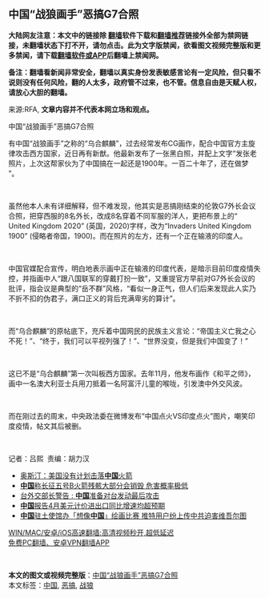  <h2>中国“战狼画手”恶搞G7合照</h2> <p class="notice"><b>大陆网友注意：本文中的链接除 <a href="https://github.com/bannedbook/fanqiang" >翻墙</a>软件下载和<a href="https://github.com/killgcd/justmysocks/blob/master/README.md">翻墙推荐</a>链接外全部为禁网链接，未翻墙状态下打不开，请勿点击。此为文字版禁闻，欲看图文视频完整版和更多禁闻，请下载<a href="https://github.com/bannedbook/fanqiang">翻墙软件或APP</a>后翻墙上禁闻网。</p><p>备注：翻墙看新闻非常安全，翻墙以真实身份发表敏感言论有一定风险，但只看不说则没有任何风险，翻的人太多，政府管不过来，也不管。信息自由是天赋人权，请放心大胆的翻墙。</b></p>  <div class="entry"> <p>来源:RFA, <strong>文章内容并不代表本网立场和观点。</strong></p> <p>&#20013;&#22269;&#8220;&#25112;&#29436;&#30011;&#25163;&#8221;&#24694;&#25630;G7&#21512;&#29031;             </p> <p>&#26377;&#20013;&#22269;&#8220;&#25112;&#29436;&#30011;&#25163;&#8221;&#20043;&#31216;&#30340;&#8220;&#20044;&#21512;&#40594;&#40607;&#8221;&#65292;&#36807;&#21435;&#32463;&#24120;&#21457;&#24067;CG&#30011;&#20316;&#65292;&#37197;&#21512;&#20013;&#22269;&#23448;&#26041;&#20027;&#26059;&#24459;&#25915;&#20987;&#35199;&#26041;&#22269;&#23478;&#65292;&#36817;&#26085;&#20877;&#26377;&#26032;&#29495;&#12290;&#20182;&#26368;&#26032;&#21457;&#24067;&#20102;&#19968;&#24352;&#40657;&#30333;&#29031;&#65292;&#24182;&#37197;&#19978;&#25991;&#23383;&#8220;&#21457;&#24352;&#32769;&#29031;&#29255;&#65292;&#19978;&#27425;&#36825;&#24110;&#23478;&#20249;&#20026;&#20102;&#20013;&#22269;&#25630;&#22312;&#19968;&#36215;&#36824;&#26159;1900&#24180;&#12290;&#19968;&#30334;&#20108;&#21313;&#24180;&#20102;&#65292;&#36824;&#22312;&#20570;&#26790; &#8221;&#12290;</p> <p>&#160;</p>  <p>&#34429;&#28982;&#20182;&#26412;&#20154;&#26410;&#26377;&#35814;&#32454;&#35299;&#37322;&#65292;&#20294;&#19981;&#38590;&#21457;&#29616;&#65292;&#20182;&#20854;&#23454;&#26159;&#24694;&#25630;&#21018;&#32467;&#26463;&#30340;&#20262;&#25958;G7&#22806;&#38271;&#20250;&#35758;&#21512;&#29031;&#65292;&#25226;&#31359;&#35199;&#26381;&#30340;8&#21517;&#22806;&#38271;&#65292;&#25913;&#25104;8&#21517;&#31359;&#30528;&#19981;&#21516;&#20891;&#26381;&#30340;&#27915;&#20154;&#65292;&#26356;&#25226;&#24067;&#26223;&#19978;&#30340;&#8220; United Kingdom 2020&#8221; (&#33521;&#22269;&#65292;2020)&#23383;&#26679;&#65292;&#25913;&#20026;&#8220;Invaders United Kingdom 1900&#8221; (&#20405;&#30053;&#32773;&#24093;&#22269;&#65292;1900)&#12290;&#32780;&#22312;&#29031;&#29255;&#30340;&#24038;&#26041;&#65292;&#36824;&#26377;&#19968;&#20010;&#27491;&#22312;&#36755;&#28082;&#30340;&#21360;&#24230;&#20154;&#12290;</p> <p>&#160;</p> <p>&#20013;&#22269;&#23448;&#23186;&#37197;&#21512;&#23459;&#20256;&#65292;&#26126;&#30333;&#22320;&#34920;&#31034;&#30011;&#20013;&#27491;&#22312;&#36755;&#28082;&#30340;&#21360;&#24230;&#20195;&#34920;&#65292;&#26159;&#26263;&#31034;&#30446;&#21069;&#21360;&#24230;&#30123;&#24773;&#22833;&#25511;&#65292;&#24182;&#25351;&#30011;&#20013;&#20154;&#8220;&#36319;&#20843;&#22269;&#32852;&#20891;&#30340;&#31359;&#25140;&#25171;&#25198;&#19968;&#33268;&#8221;&#65292;&#21448;&#37325;&#25552;&#23448;&#26041;&#26089;&#21069;&#23545;G7&#22806;&#38271;&#20250;&#35758;&#30340;&#25209;&#35780;&#65292;&#25351;&#20250;&#35758;&#26159;&#20856;&#22411;&#30340;&#8220;&#23731;&#19981;&#32676;&#8221;&#39118;&#26684;&#65292;&#8220;&#30475;&#20284;&#19968;&#36523;&#27491;&#27668;&#65292;&#20294;&#20154;&#20204;&#21518;&#26469;&#21457;&#29616;&#27492;&#20154;&#23454;&#20035;&#19981;&#25240;&#19981;&#25187;&#30340;&#20266;&#21531;&#23376;&#65292;&#28385;&#21475;&#27491;&#20041;&#30340;&#32972;&#21518;&#20805;&#28385;&#21329;&#21155;&#30340;&#31639;&#35745;&#8221;&#12290;</p> <p>&#160;</p>  <p>&#32780;&#8220;&#20044;&#21512;&#40594;&#40607;&#8221;&#30340;&#21407;&#24086;&#24213;&#19979;&#65292;&#20805;&#26021;&#30528;&#20013;&#22269;&#32593;&#27665;&#30340;&#27665;&#26063;&#20027;&#20041;&#35328;&#35770;&#65306;&#8220;&#24093;&#22269;&#20027;&#20041;&#20129;&#25105;&#20043;&#24515;&#19981;&#27515;&#65281;&#8221;&#12289;&#8220;&#32456;&#20110;&#65292;&#25105;&#20204;&#21487;&#20197;&#24179;&#35270;&#21015;&#24378;&#20102;&#65281;&#8221;&#12289;&#8220;&#19990;&#30028;&#27809;&#21464;&#65292;&#20294;&#26159;&#25105;&#20204;&#20013;&#22269;&#21464;&#20102;&#65281;&#8221;</p> <p>&#160;</p> <p>&#36825;&#24050;&#19981;&#26159;&#8220;&#20044;&#21512;&#40594;&#40607;&#8221;&#31532;&#19968;&#27425;&#21483;&#26495;&#35199;&#26041;&#22269;&#23478;&#12290;&#21435;&#24180;11&#26376;&#65292;&#20182;&#21457;&#24067;&#30011;&#20316;&#12298;&#21644;&#24179;&#20043;&#24072;&#12299;&#65292;&#30011;&#20013;&#19968;&#21517;&#28595;&#22823;&#21033;&#20122;&#22763;&#20853;&#29992;&#20992;&#25269;&#30528;&#19968;&#21517;&#38463;&#23500;&#27735;&#20799;&#31461;&#30340;&#21897;&#21657;&#65292;&#24341;&#21457;&#28595;&#20013;&#22806;&#20132;&#39118;&#27874;&#12290;</p> <p>&#160;</p>  <p>&#32780;&#22312;&#21018;&#36807;&#21435;&#30340;&#21608;&#26411;&#65292;&#20013;&#22830;&#25919;&#27861;&#22996;&#22312;&#24494;&#21338;&#21457;&#24067;&#8220;&#20013;&#22269;&#28857;&#28779;VS&#21360;&#24230;&#28857;&#28779;&#8221;&#22270;&#29255;&#65292;&#22066;&#31505;&#21360;&#24230;&#30123;&#24773;&#65292;&#24086;&#25991;&#20854;&#21518;&#34987;&#21024;&#12290;</p> <p>&#160;</p> <p>&#35760;&#32773;&#65306;&#21525;&#29081;&#160; &#36131;&#32534;&#65306;&#32993;&#21147;&#27721;</p> <ul class='op-related-articles' title='相关阅读'> <li><a href='https://www.bannedbook.org/bnews/headline/20210507/1541618.html' target='_blank'>奥斯汀：美国没有计划击落<b>中国</b>火箭</a></li> <li><a href='https://www.bannedbook.org/bnews/headline/20210507/1541597.html' target='_blank'><b>中国</b>称长征五号B火箭残骸大部分会销毁 危害概率极低</a></li> <li><a href='https://www.bannedbook.org/bnews/ssgc/20210507/1541596.html' target='_blank'>台外交部长警告 : <b>中国</b>准备对台发动最后攻击</a></li> <li><a href='https://www.bannedbook.org/bnews/headline/20210507/1541585.html' target='_blank'><b>中国</b>报告4月美元计价进出口同比增速均超预期</a></li> <li><a href='https://www.bannedbook.org/bnews/headline/20210507/1541577.html' target='_blank'><b>中国</b>驻土使馆办「想像<b>中国</b>」绘画比赛 推特用户纷上传中共迫害维吾尔图</a></li> </ul> <p class="texttj"> <a href="https://github.com/bannedbook/fanqiang/wiki/V2ray%E6%9C%BA%E5%9C%BA" target="_blank">WIN/MAC/安卓/iOS高速翻墙:高清视频秒开,超低延迟</a><br/> <a href="https://github.com/bannedbook/fanqiang/wiki/%E7%A6%81%E9%97%BB%E7%BD%91%E5%AE%89%E5%8D%93%E7%BF%BB%E5%A2%99%E6%96%B0%E9%97%BBAPP" target="_blank">免费PC翻墙、安卓VPN翻墙APP</a></p> <div id="archive-pix-1" class="banner-ads"> <!-- AuctionX Display platform tag START --> <div id="26318x728x90x621x_ADSLOT1" clicktrack="%%CLICK_URL_ESC%%"></div> <!-- AuctionX Display platform tag END --> </div> <div id="archive-pix-2" class="banner-ads"> <!-- AuctionX Display platform tag START --> <div id="26315x300x250x621x_ADSLOT1" clicktrack="%%CLICK_URL_ESC%%"></div> <!-- AuctionX Display platform tag END --> </div><p>&#160;</p><a name='sharetosocial'></a>       <div><b>本文的图文或视频完整版</b>：<a href='https://www.bannedbook.org/bnews/ssgc/20210507/1541617.html'>中国“战狼画手”恶搞G7合照</a></div>  </div><!--END ENTRY--> <div class="postfooter"> <div>本文标签：<a href="https://www.bannedbook.org/bnews/tag/%E4%B8%AD%E5%9B%BD/" rel="tag">中国</a>, <a href="https://www.bannedbook.org/bnews/tag/%e6%81%b6%e6%90%9e/" rel="tag">恶搞</a>, <a href="https://www.bannedbook.org/bnews/tag/%E6%88%98%E7%8B%BC/" rel="tag">战狼</a></div>  </div><!--END POSTFOOTER--> 